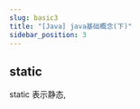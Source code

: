 ```yaml
---
slug: basic3
title: "[Java] java基础概念(下)"
sidebar_position: 3
---
```


## static

static 表示静态, 